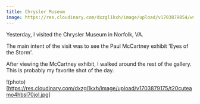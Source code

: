 ```yaml
---
title: Chrysler Museum
image: https://res.cloudinary.com/dxzgl1kxh/image/upload/v1703879854/wszzprtlkixlfjjjmsyp.jpg
---
```


Yesterday, I visited the Chrysler Museum in Norfolk, VA.

The main intent of the visit was to see the Paul McCartney exhibit 'Eyes of the Storm'.

After viewing the McCartney exhibit, I walked around the rest of the gallery.
This is probably my favorite shot of the day.

!(photo)[https://res.cloudinary.com/dxzgl1kxh/image/upload/v1703879175/t20cuteamo4hbsl70jol.jpg]
